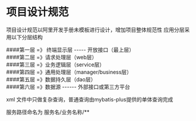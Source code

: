# 项目设计规范
项目设计规范以阿里开发手册未模板进行设计，增加项目整体规范性
应用分层采用以下分层结构

####第一层 =》 终端显示层 ----- 开放接口（最上层）  
####第二层 =》请求处理层（web层）  
####第三层 =》业务逻辑层（service层）  
####第四层 =》通用处理层（manager/business层）  
####第五层 =》数据持久层（dao层）  
####第六层 =》数据源 ------ 外部接口或第三方平台


xml 文件中只做复杂查询，普通查询由mybatis-plus提供的单体查询完成

服务路径命名为 服务名/业务名称/**
